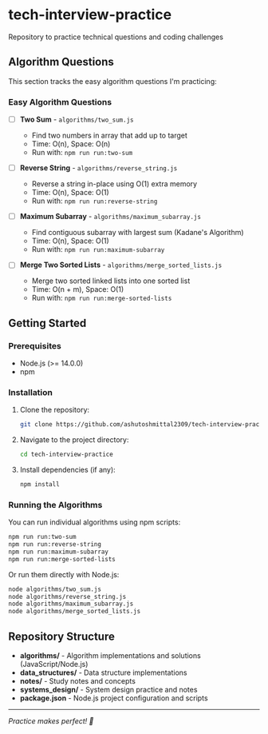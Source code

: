 # tech-interview-practice
Repository to practice technical questions and coding challenges

## Algorithm Questions
This section tracks the easy algorithm questions I'm practicing:

### Easy Algorithm Questions

- [ ] **Two Sum** - `algorithms/two_sum.js`
  - Find two numbers in array that add up to target
  - Time: O(n), Space: O(n)
  - Run with: `npm run run:two-sum`

- [ ] **Reverse String** - `algorithms/reverse_string.js`
  - Reverse a string in-place using O(1) extra memory
  - Time: O(n), Space: O(1)
  - Run with: `npm run run:reverse-string`

- [ ] **Maximum Subarray** - `algorithms/maximum_subarray.js`
  - Find contiguous subarray with largest sum (Kadane's Algorithm)
  - Time: O(n), Space: O(1)
  - Run with: `npm run run:maximum-subarray`

- [ ] **Merge Two Sorted Lists** - `algorithms/merge_sorted_lists.js`
  - Merge two sorted linked lists into one sorted list
  - Time: O(n + m), Space: O(1)
  - Run with: `npm run run:merge-sorted-lists`

## Getting Started

### Prerequisites
- Node.js (>= 14.0.0)
- npm

### Installation
1. Clone the repository:
   ```bash
   git clone https://github.com/ashutoshmittal2309/tech-interview-practice.git
   ```

2. Navigate to the project directory:
   ```bash
   cd tech-interview-practice
   ```

3. Install dependencies (if any):
   ```bash
   npm install
   ```

### Running the Algorithms
You can run individual algorithms using npm scripts:

```bash
npm run run:two-sum
npm run run:reverse-string
npm run run:maximum-subarray
npm run run:merge-sorted-lists
```

Or run them directly with Node.js:

```bash
node algorithms/two_sum.js
node algorithms/reverse_string.js
node algorithms/maximum_subarray.js
node algorithms/merge_sorted_lists.js
```

## Repository Structure

- **algorithms/** - Algorithm implementations and solutions (JavaScript/Node.js)
- **data_structures/** - Data structure implementations
- **notes/** - Study notes and concepts
- **systems_design/** - System design practice and notes
- **package.json** - Node.js project configuration and scripts

---
*Practice makes perfect! 🚀*

